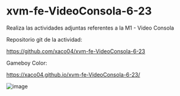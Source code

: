 # xvm-fe-VideoConsola-6-23
Realiza las actividades adjuntas referentes a la M1 - Video Consola

Repositorio git de la actividad: 

https://github.com/xaco04/xvm-fe-VideoConsola-6-23


Gameboy Color:

https://xaco04.github.io/xvm-fe-VideoConsola-6-23/


![image](https://github.com/xaco04/xvm-fe-VideoConsola-6-23/assets/93447803/47e30e2c-94fb-4cc6-be1f-4e65718a1267)


